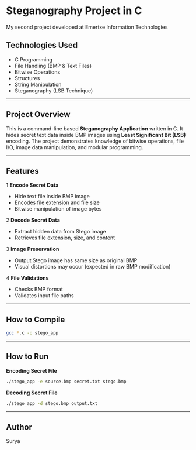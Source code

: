 # Steganography Project in C

My second project developed at Emertxe Information Technologies

## Technologies Used

* C Programming
* File Handling (BMP & Text Files)
* Bitwise Operations
* Structures
* String Manipulation
* Steganography (LSB Technique)

---

## Project Overview

This is a command-line based **Steganography Application** written in C.
It hides secret text data inside BMP images using **Least Significant Bit (LSB)** encoding.
The project demonstrates knowledge of bitwise operations, file I/O, image data manipulation, and modular programming.

---

## Features

1 **Encode Secret Data**

* Hide text file inside BMP image
* Encodes file extension and file size
* Bitwise manipulation of image bytes

2 **Decode Secret Data**

* Extract hidden data from Stego image
* Retrieves file extension, size, and content

3 **Image Preservation**

* Output Stego image has same size as original BMP
* Visual distortions may occur (expected in raw BMP modification)

4 **File Validations**

* Checks BMP format
* Validates input file paths

---

## How to Compile

```bash
gcc *.c -o stego_app
```

---

##  How to Run

**Encoding Secret File**

```bash
./stego_app -e source.bmp secret.txt stego.bmp
```

**Decoding Secret File**

```bash
./stego_app -d stego.bmp output.txt
```

---

##  Author

Surya

